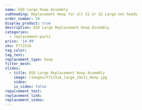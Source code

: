 ```yaml
---
name: EGO Large Hoop Assembly
subheading: Replacement Hoop for all S1 or S2 Large net heads
order_number: 20
display_product: true
description: EGO Large Replacement Hoop Assembly
categories:
  - replacement-parts
price: '14.99'
sku: F71151A
tag_color:
tag_text:
replacement_type: hoop
filter_mesh:
slides:
  - title: EGO Large Replacement Hoop Assembly
    image: /images/F71151A_large_19x21_Hoop.jpg
    video:
    is_video: false
repalcement_text:
replacement_link:
replacement_video:
---
```

